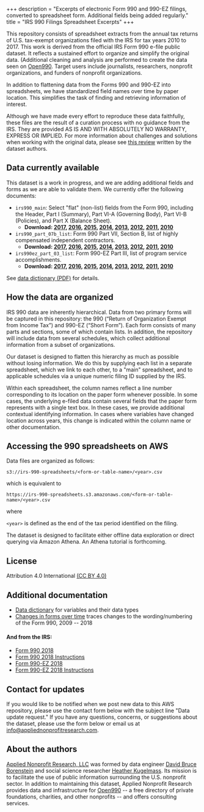 +++
description = "Excerpts of electronic Form 990 and 990-EZ filings, converted to spreadsheet form. Additional fields being added regularly."
title = "IRS 990 Filings Spreadsheet Excerpts"
+++

This repository consists of spreadsheet extracts from the annual tax returns of U.S. tax-exempt organizations filed with the IRS for tax years 2010 to 2017. This work is derived from the official IRS Form 990 e-file public dataset. It reflects a sustained effort to organize and simplify the original data. (Additional cleaning and analysis are performed to create the data seen on [Open990](https://www.open990.com). Target users include journalists, researchers, nonprofit organizations, and funders of nonprofit organizations.

In addition to flattening data from the Forms 990 and 990-EZ into spreadsheets, we have standardized field names over time by paper location. This simplifies the task of finding and retrieving information of interest.

Although we have made every effort to reproduce these data faithfully, these files are the result of a curation process with no guidance from the IRS. They are provided AS IS AND WITH ABSOLUTELY NO WARRANTY, EXPRESS OR IMPLIED. For more information about challenges and solutions when working with the original data, please see [this review](/posts/2018/06/the-irs-990-e-file-dataset-getting-to-the-chocolatey-center-of-data-deliciousness/) written by the dataset authors.

## Data currently available

This dataset is a work in progress, and we are adding additional fields and forms as we are able to validate them. We currently offer the following documents:

- `irs990_main`: Select "flat" (non-list) fields from the Form 990, including the Header, Part I (Summary), Part VI-A (Governing Body), Part VI-B (Policies), and Part X (Balance Sheet).
    - **Download: [2017](https://irs-990-spreadsheets.s3.amazonaws.com/irs990_main/2017.csv), [2016](https://irs-990-spreadsheets.s3.amazonaws.com/irs990_main/2016.csv), [2015](https://irs-990-spreadsheets.s3.amazonaws.com/irs990_main/2015.csv), [2014](https://irs-990-spreadsheets.s3.amazonaws.com/irs990_main/2014.csv), [2013](https://irs-990-spreadsheets.s3.amazonaws.com/irs990_main/2013.csv), [2012](https://irs-990-spreadsheets.s3.amazonaws.com/irs990_main/2012.csv), [2011](https://irs-990-spreadsheets.s3.amazonaws.com/irs990_main/2011.csv), [2010](https://irs-990-spreadsheets.s3.amazonaws.com/irs990_main/2010.csv)**
- `irs990_part_07b_list`: Form 990 Part VII, Section B, list of highly compensated independent contractors. 
    - **Download: [2017](https://irs-990-spreadsheets.s3.amazonaws.com/irs990_part_07b_list/2017.csv), [2016](https://irs-990-spreadsheets.s3.amazonaws.com/irs990_part_07b_list/2016.csv), [2015](https://irs-990-spreadsheets.s3.amazonaws.com/irs990_part_07b_list/2015.csv), [2014](https://irs-990-spreadsheets.s3.amazonaws.com/irs990_part_07b_list/2014.csv), [2013](https://irs-990-spreadsheets.s3.amazonaws.com/irs990_part_07b_list/2013.csv), [2012](https://irs-990-spreadsheets.s3.amazonaws.com/irs990_part_07b_list/2012.csv), [2011](https://irs-990-spreadsheets.s3.amazonaws.com/irs990_part_07b_list/2011.csv), [2010](https://irs-990-spreadsheets.s3.amazonaws.com/irs990_part_07b_list/2010.csv)**
- `irs990ez_part_03_list`: Form 990-EZ Part III, list of program service accomplishments.
    - **Download: [2017](https://irs-990-spreadsheets.s3.amazonaws.com/irs990ez_part_03_list/2017.csv), [2016](https://irs-990-spreadsheets.s3.amazonaws.com/irs990ez_part_03_list/2016.csv), [2015](https://irs-990-spreadsheets.s3.amazonaws.com/irs990ez_part_03_list/2015.csv), [2014](https://irs-990-spreadsheets.s3.amazonaws.com/irs990ez_part_03_list/2014.csv), [2013](https://irs-990-spreadsheets.s3.amazonaws.com/irs990ez_part_03_list/2013.csv), [2012](https://irs-990-spreadsheets.s3.amazonaws.com/irs990ez_part_03_list/2012.csv), [2011](https://irs-990-spreadsheets.s3.amazonaws.com/irs990ez_part_03_list/2011.csv), [2010](https://irs-990-spreadsheets.s3.amazonaws.com/irs990ez_part_03_list/2010.csv)**

See [data dictionary (PDF)](/downloads/irs-990-spreadsheets/data-dictionary-2019-04-07.pdf) for details.

## How the data are organized

IRS 990 data are inherently hierarchical. Data from two primary forms will be captured in this repository: the 990 (“Return of Organization Exempt from Income Tax”) and 990-EZ (“Short Form”). Each form consists of many parts and sections, some of which contain lists. In addition, the repository will include data from several schedules, which collect additional information from a subset of organizations. 

Our dataset is designed to flatten this hierarchy as much as possible without losing information. We do this by supplying each list in a separate spreadsheet, which we link to each other, to a "main" spreadsheet, and to applicable schedules via a unique numeric filing ID supplied by the IRS. 

Within each spreadsheet, the column names reflect a line number corresponding to its location on the paper form whenever possible. In some cases, the underlying e-filed data contain several fields that the paper form represents with a single text box. In these cases, we provide additional contextual identifying information. In cases where variables have changed location across years, this change is indicated within the column name or other documentation. 

## Accessing the 990 spreadsheets on AWS

Data files are organized as follows:

```
s3://irs-990-spreadsheets/<form-or-table-name>/<year>.csv
```

which is equivalent to

```
https://irs-990-spreadsheets.s3.amazonaws.com/<form-or-table-name>/<year>.csv
```

where

`<year>` is defined as the end of the tax period identified on the filing. 
	
The dataset is designed to facilitate either offline data exploration or direct querying via Amazon Athena. An Athena tutorial is forthcoming. 

## License

Attribution 4.0 International [(CC BY 4.0)](https://creativecommons.org/licenses/by/4.0/)

## Additional documentation

* [Data dictionary](/downloads/irs-990-spreadsheets/data-dictionary-2019-04-07.pdf) for variables and their data types
* [Changes in forms over time](/downloads/irs-990-spreadsheets/form-990-variations-2009-2018.xlsx) traces changes to the wording/numbering of the Form 990, 2009 -- 2018

#### And from the IRS:

* [Form 990 2018](https://www.irs.gov/pub/irs-prior/f990--2018.pdf)
* [Form 990 2018 Instructions](https://www.irs.gov/pub/irs-prior/i990--2018.pdf)
* [Form 990-EZ 2018](https://www.irs.gov/pub/irs-prior/f990ez--2018.pdf)
* [Form 990-EZ 2018 Instructions](https://www.irs.gov/pub/irs-prior/i990ez--2018.pdf)

## Contact for updates

If you would like to be notified when we post new data to this AWS repository, please use the contact form below with the subject line "Data update request." If you have any questions, concerns, or suggestions about the dataset, please use the form below or email us at [info@appliednonprofitresearch.com](info@appliednonprofitresearch.com).

## About the authors

[Applied Nonprofit Research, LLC](https://www.appliednonprofitresearch.com) was formed by data engineer [David Bruce Borenstein](https://www.appliednonprofitresearch.com/contact) and social science researcher [Heather Kugelmass](https://www.appliednonprofitresearch.com/contact). Its mission is to facilitate the use of public information surrounding the U.S. nonprofit sector. In addition to maintaining this dataset, Applied Nonprofit Research provides data and infrastructure for [Open990](https://www.open990.com/) -- a free directory of private foundations, charities, and other nonprofits -- and offers consulting services.
